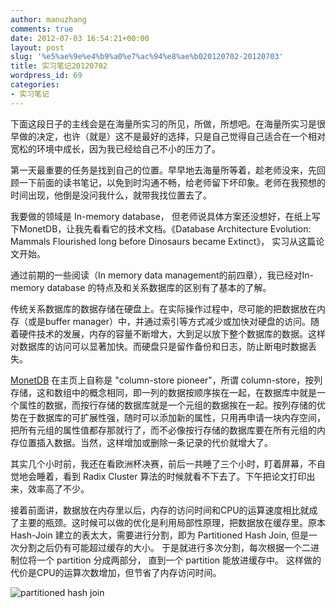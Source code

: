 ```yaml
---
author: manuzhang
comments: true
date: 2012-07-03 16:54:21+00:00
layout: post
slug: '%e5%ae%9e%e4%b9%a0%e7%ac%94%e8%ae%b020120702-20120703'
title: 实习笔记20120702
wordpress_id: 69
categories:
- 实习笔记
---
```


下面这段日子的主线会是在海量所实习的所见，所做，所想吧。在海量所实习是很早做的决定，也许（就是）这不是最好的选择，只是自己觉得自己适合在一个相对宽松的环境中成长，因为我已经给自己不小的压力了。



第一天最重要的任务是找到自己的位置。早早地去海量所等着，趁老师没来，先回顾一下前面的读书笔记，以免到时沟通不畅，给老师留下坏印象。老师在我预想的时间出现，他倒是没问我什么，就带我找位置去了。



我要做的领域是 In-memory database， 但老师说具体方案还没想好，在纸上写下MonetDB，让我先看看它的技术文档。《Database Architecture Evolution: Mammals Flourished long before Dinosaurs became Extinct》， 实习从这篇论文开始。



<!-- more -->

通过前期的一些阅读（In memory data management的前四章），我已经对In-memory database 的特点及和关系数据库的区别有了基本的了解。



传统关系数据库的数据存储在硬盘上。在实际操作过程中，尽可能的把数据放在内存（或是buffer manager）中，并通过索引等方式减少或加快对硬盘的访问。随着硬件技术的发展，内存的容量不断增大，大到足以放下整个数据库的数据。这样对数据库的访问可以显著加快。而硬盘只是留作备份和日志，防止断电时数据丢失。



[MonetDB](http://www.monetdb.org/Home/ScienceLibrary) 在主页上自称是 "column-store pioneer"，所谓 column-store，按列存储，这和数组中的概念相同，即一列的数据按顺序挨在一起，在数据库中就是一个属性的数据，而按行存储的数据库就是一个元组的数据挨在一起。按列存储的优势在于数据库的可扩展性强，随时可以添加新的属性，只用再申请一块内存空间，把所有元组的属性值都存那就行了，而不必像按行存储的数据库要在所有元组的内存位置插入数据。当然，这样增加或删除一条记录的代价就增大了。



其实几个小时前，我还在看欧洲杯决赛，前后一共睡了三个小时，盯着屏幕，不自觉地会睡着，看到 Radix Cluster 算法的时候就看不下去了。下午把论文打印出来，效率高了不少。



接着前面讲，数据放在内存里以后，内存的访问时间和CPU的运算速度相比就成了主要的瓶颈。这时候可以做的优化是利用局部性原理，把数据放在缓存里。原本 Hash-Join 建立的表太大，需要进行分割，即为 Partitioned Hash Join, 但是一次分割之后仍有可能超过缓存的大小。 于是就进行多次分割，每次根据一个二进制位将一个 partition 分成两部分， 直到一个 partition 能放进缓存中。 这样做的代价是CPU的运算次数增加，但节省了内存访问时间。



![partitioned hash join](https://lh6.googleusercontent.com/-EF-xS5nYGiU/UBegr-c3wTI/AAAAAAAAAeA/Kdw7tMaGpf4/w411-h355-n-k/Screen%2Bshot%2B2012-07-31%2Bat%2B%25E4%25B8%258B%25E5%258D%258805.08.30.png)




